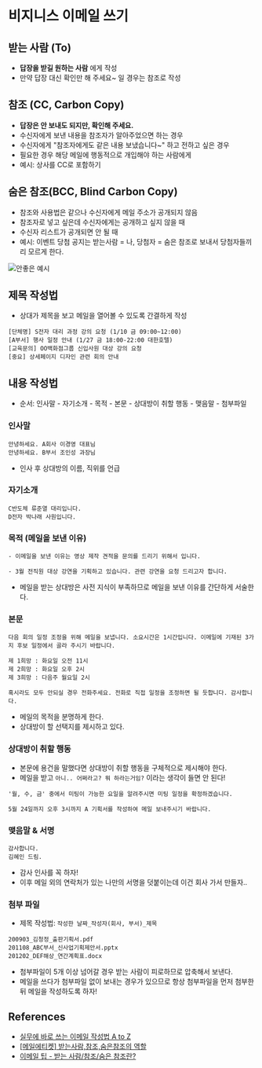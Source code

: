 # 비지니스 이메일 쓰기

## 받는 사람 (To)

- **답장을 받길 원하는 사람** 에게 작성
- 만약 답장 대신 확인만 해 주세요~ 일 경우는 참조로 작성

## 참조 (CC, Carbon Copy)

- **답장은 안 보내도 되지만, 확인해 주세요.**
- 수신자에게 보낸 내용을 참조자가 알아주었으면 하는 경우
- 수신자에게 "참조자에게도 같은 내용 보냈습니다~" 하고 전하고 싶은 경우
- 필요한 경우 해당 메일에 행동적으로 개입해야 하는 사람에게
- 예시: 상사를 CC로 포함하기

## 숨은 참조(BCC, Blind Carbon Copy)

- 참조와 사용법은 같으나 수신자에게 메일 주소가 공개되지 않음
- 참조자로 넣고 싶은데 수신자에게는 공개하고 싶지 않을 때
- 수신자 리스트가 공개되면 안 될 때
- 예시: 이벤트 당첨 공지는 받는사람 = 나, 당첨자 = 숨은 참조로 보내서 당첨자들끼리 모르게 한다.

![안좋은 예시](https://user-images.githubusercontent.com/25563077/179340497-a3533452-7d9b-46b0-afd3-b877770ffbc2.png)

## 제목 작성법

- 상대가 제목을 보고 메일을 열어볼 수 있도록 간결하게 작성

```
[단체명] S전자 대리 과정 강의 요청 (1/10 금 09:00~12:00)
[A부서] 행사 일정 안내 (1/27 금 18:00-22:00 대한호텔)
[교육문의] OO백화점그룹 신입사원 대상 강의 요청
[중요] 상세페이지 디자인 관련 회의 안내
```

## 내용 작성법

- 순서: 인사말 - 자기소개 - 목적 - 본문 - 상대방이 취할 행동 - 맺음말 - 첨부파일

### 인사말

```
안녕하세요. A회사 이경영 대표님
안녕하세요. B부서 조인성 과장님
```

- 인사 후 상대방의 이름, 직위를 언급

### 자기소개

```
C반도체 류준열 대리입니다.
D전자 박나래 사원입니다.
```

### 목적 (메일을 보낸 이유)

```
- 이메일을 보낸 이유는 영상 제작 견적을 문의를 드리기 위해서 입니다.

- 3월 전직원 대상 강연을 기획하고 있습니다. 관련 강연을 요청 드리고자 합니다.
```

- 메일을 받는 상대방은 사전 지식이 부족하므로 메일을 보낸 이유를 간단하게 서술한다.

### 본문

```
다음 회의 일정 조정을 위해 메일을 보냅니다. 소요시간은 1시간입니다. 이메일에 기재된 3가지 후보 일정에서 골라 주시기 바랍니다.

제 1희망 : 화요일 오전 11시
제 2희망 : 화요일 오후 2시
제 3희망 : 다음주 월요일 2시

혹시라도 모두 안되실 경우 전화주세요. 전화로 직접 일정을 조정하면 될 듯합니다. 감사합니다.
```

- 메일의 목적을 분명하게 한다.
- 상대방이 할 선택지를 제시하고 있다.

### 상대방이 취할 행동

- 본문에 용건을 말했다면 상대방이 취할 행동을 구체적으로 제시해야 한다.
- 메일을 받고 `아니.. 어쩌라고? 뭐 하라는거임?` 이라는 생각이 들면 안 된다!

```
'월, 수, 금' 중에서 미팅이 가능한 요일을 알려주시면 미팅 일정을 확정하겠습니다.

5월 24일까지 오후 3시까지 A 기획서를 작성하여 메일 보내주시기 바랍니다.
```

### 맺음말 & 서명

```
감사합니다.
김혜인 드림.
```

- 감사 인사를 꼭 하자!
- 이후 메일 외의 연락처가 있는 나만의 서명을 덧붙이는데 이건 회사 가서 만들자..

### 첨부 파일

- 제목 작성법: `작성한 날짜_작성자(회사, 부서)_제목`

```
200903_김청정_출판기획서.pdf
201108_ABC부서_신사업기획제안서.pptx
201202_DEF해상_연간계획표.docx
```

- 첨부파일이 5개 이상 넘어갈 경우 받는 사람이 피로하므로 압축해서 보낸다.
- 메일을 쓰다가 첨부파일 없이 보내는 경우가 있으므로 항상 첨부파일을 먼저 첨부한 뒤 메일을 작성하도록 하자!

## References

- [실무에 바로 쓰는 이메일 작성법 A to Z](https://www.saramin.co.kr/zf_user/white-paper/office-view?paper_seq=94)
- [[메일에티켓] 받는사람,참조,숨은참조의 역할](https://yckim.wordpress.com/2010/12/02/mail_manner/)
- [이메일 팁 - 받는 사람/참조/숨은 참조란?](https://gogglestory.tistory.com/145)
